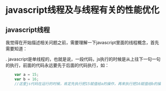 # javascript线程及与线程有关的性能优化

## javascript线程

我觉得在开始描述相关问题之前，需要理解一下javascript里面的线程概念，首先需要知道：

.  javascript是单线程的，也就是说，一段代码，js执行的时候是从上往下一句一句的执行，前面的代码永远要先于后面的代码执行，如：

``` javascript
	var a = 15;
	var b = 16;
	//这里js代码在运行的时候，肯定先执行把15赋值给a的操作，再来执行把16赋值给b的操作
```